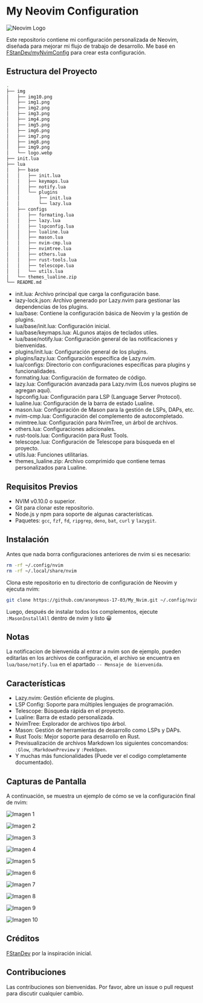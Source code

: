 # My Neovim Configuration

![Neovim Logo](img/logo.webp)

Este repositorio contiene mi configuración personalizada de Neovim, diseñada para mejorar mi flujo de trabajo de desarrollo. Me basé en [FStanDev/myNvimConfig](https://github.com/FStanDev/myNvimConfig) para crear esta configuración.

## Estructura del Proyecto

```bash
.
├── img
│   ├── img10.png
│   ├── img1.png
│   ├── img2.png
│   ├── img3.png
│   ├── img4.png
│   ├── img5.png
│   ├── img6.png
│   ├── img7.png
│   ├── img8.png
│   ├── img9.png
│   └── logo.webp
├── init.lua
├── lua
│   ├── base
│   │   ├── init.lua
│   │   ├── keymaps.lua
│   │   ├── notify.lua
│   │   └── plugins
│   │       ├── init.lua
│   │       └── lazy.lua
│   ├── configs
│   │   ├── formating.lua
│   │   ├── lazy.lua
│   │   ├── lspconfig.lua
│   │   ├── lualine.lua
│   │   ├── mason.lua
│   │   ├── nvim-cmp.lua
│   │   ├── nvimtree.lua
│   │   ├── others.lua
│   │   ├── rust-tools.lua
│   │   ├── telescope.lua
│   │   └── utils.lua
│   └── themes_lualine.zip
└── README.md
```

- init.lua: Archivo principal que carga la configuración base.
- lazy-lock.json: Archivo generado por Lazy.nvim para gestionar las dependencias de los plugins.
- lua/base: Contiene la configuración básica de Neovim y la gestión de plugins.
- lua/base/init.lua: Configuración inicial.
- lua/base/keymaps.lua: ALgunos atajos de teclados utiles.
- lua/base/notify.lua: Configuración general de las notificaciones y bienvenidas.
- plugins/init.lua: Configuración general de los plugins.
- plugins/lazy.lua: Configuración específica de Lazy.nvim.
- lua/configs: Directorio con configuraciones específicas para plugins y funcionalidades.
- formating.lua: Configuración de formateo de código.
- lazy.lua: Configuración avanzada para Lazy.nvim (Los nuevos plugins se agregan aquí).
- lspconfig.lua: Configuración para LSP (Language Server Protocol).
- lualine.lua: Configuración de la barra de estado Lualine.
- mason.lua: Configuración de Mason para la gestión de LSPs, DAPs, etc.
- nvim-cmp.lua: Configuración del complemento de autocompletado.
- nvimtree.lua: Configuración para NvimTree, un árbol de archivos.
- others.lua: Configuraciones adicionales.
- rust-tools.lua: Configuración para Rust Tools.
- telescope.lua: Configuración de Telescope para búsqueda en el proyecto.
- utils.lua: Funciones utilitarias.
- themes_lualine.zip: Archivo comprimido que contiene temas personalizados para Lualine.

## Requisitos Previos

- NVIM v0.10.0 o superior.
- Git para clonar este repositorio.
- Node.js y npm para soporte de algunas características.
- Paquetes: `gcc`, `fzf`, `fd`, `ripgrep`, `deno`, `bat`, `curl` y `lazygit`.

## Instalación

Antes que nada borra configuraciones anteriores de nvim si es necesario:

```bash
rm -rf ~/.config/nvim
rm -rf ~/.local/share/nvim
```

Clona este repositorio en tu directorio de configuración de Neovim y ejecuta nvim:

```bash
git clone https://github.com/anonymous-17-03/My_Nvim.git ~/.config/nvim && nvim
```

Luego, después de instalar todos los complementos, ejecute `:MasonInstallAll` dentro de nvim y listo 😀

## Notas

La notificacion de bienvenida al entrar a nvim son de ejemplo, pueden editarlas en los archivos de configuración, el archivo se encuentra en `lua/base/notify.lua` en el apartado `-- Mensaje de bienvenida`.

## Características

- Lazy.nvim: Gestión eficiente de plugins.
- LSP Config: Soporte para múltiples lenguajes de programación.
- Telescope: Búsqueda rápida en el proyecto.
- Lualine: Barra de estado personalizada.
- NvimTree: Explorador de archivos tipo árbol.
- Mason: Gestión de herramientas de desarrollo como LSPs y DAPs.
- Rust Tools: Mejor soporte para desarrollo en Rust.
- Previsualización de archivos Markdown los siguientes concomandos: `:Glow`, `:MarkdownPreview` y `:PeekOpen`.
- Y muchas más funcionalidades (Puede ver el codigo completamente documentado).

## Capturas de Pantalla

A continuación, se muestra un ejemplo de cómo se ve la configuración final de nvim:

![Imagen 1](img/img1.png)

![Imagen 2](img/img2.png)

![Imagen 3](img/img3.png)

![Imagen 4](img/img4.png)

![Imagen 5](img/img5.png)

![Imagen 6](img/img6.png)

![Imagen 7](img/img7.png)

![Imagen 8](img/img8.png)

![Imagen 9](img/img9.png)

![Imagen 10](img/img10.png)

## Créditos

[FStanDev](https://youtu.be/RYAfhkw_1QQ?si=A1tYsU0XbrQSYIlG) por la inspiración inicial.

## Contribuciones

Las contribuciones son bienvenidas. Por favor, abre un issue o pull request para discutir cualquier cambio.
